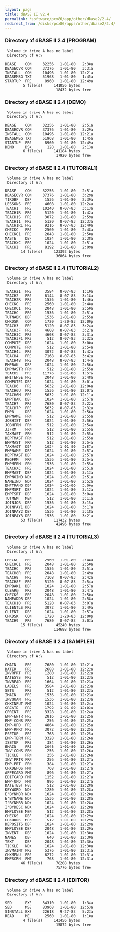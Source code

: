 ```yaml
---
layout: page
title: dBASE II v2.4
permalink: /software/pcx86/app/other/dbase2/2.4/
redirect_from: /disks/pcx86/apps/other/dbase2/2.4/
---
```


### Directory of dBASE II 2.4 (PROGRAM)

     Volume in drive A has no label
     Directory of A:\

    DBASE    COM     32256   1-01-80   2:38a
    DBASEOVR COM     37376   1-01-80   3:31a
    INSTALL  COM     10496   1-01-80  12:21a
    DBASEMSG TXT     51968   1-01-80   1:45a
    STARTUP  PRG      8960   1-01-80  12:49a
            5 file(s)     141056 bytes
                           18432 bytes free

### Directory of dBASE II 2.4 (DEMO)

     Volume in drive A has no label
     Directory of A:\

    DBASE    COM     32256   1-01-80   2:51a
    DBASEOVR COM     37376   1-01-80   3:29a
    INSTALL  COM     10496   1-01-80  12:21a
    DBASEMSG TXT     51968   1-01-80   1:45a
    STARTUP  PRG      8960   1-01-80  12:49a
    DEMO     DSK       128   1-01-80   2:13a
            6 file(s)     141184 bytes
                           17920 bytes free

### Directory of dBASE II 2.4 (TUTORIAL1)

     Volume in drive A has no label
     Directory of A:\

    DBASE    COM     32256   1-01-80   2:51a
    DBASEOVR COM     37376   1-01-80   3:29a
    T1RDBF   DBF      1536   1-01-80   2:39a
    LESSONS  PRG      4608   1-01-80  12:24a
    TEACH1   PRG     10240   8-07-83   3:13a
    TEACH1R  PRG      5120   1-01-80   1:42a
    TEACH1S  PRG      3072   1-01-80   2:59a
    TEACH11  PRG      5120   8-07-83  12:33a
    TEACH1R1 PRG      9216   8-07-83  12:40a
    CHECKC   PRG      2560   1-01-80   2:48a
    CHECKC1  PRG      2048   1-01-80   2:50a
    MASTE    DBF      1024   1-01-80   2:38a
    TEACHXC  PRG      1024   1-01-80   2:51a
    TEACHI   PRG      8192   1-01-80   2:09a
           14 file(s)     123392 bytes
                           36864 bytes free

### Directory of dBASE II 2.4 (TUTORIAL2)

     Volume in drive A has no label
     Directory of A:\

    TEACH21  PRG      3584   8-07-83   1:10a
    TEACH2   PRG      6144   8-07-83   3:18a
    TEACH2R  PRG      1536   1-01-80   1:46a
    CHECKC   PRG      2560   1-01-80   2:48a
    CHECKC1  PRG      2048   1-01-80   2:50a
    TEACHC   PRG      1536   1-01-80   2:51a
    TUTNABK  DBF      1536   1-01-80   2:55a
    CHKDSK   COM      1720   1-20-83  12:00p
    TEACH3   PRG      5120   8-07-83   3:24a
    TEACH3F  PRG      4608   8-07-83   3:27a
    TEACH3C  PRG      4608   8-07-83   3:31a
    TEACH3F1 PRG       512   8-07-83   3:32a
    COMPUTE  DBF      1024   1-01-80   3:00a
    COMPUTE  FRM       512   1-01-80   2:54a
    TEACH4L  PRG      3072   8-07-83   1:42a
    TEACH4   PRG      7168   8-07-83   3:42a
    TEACH4B  PRG      2048   8-07-83   1:44a
    EMPBAK   DBF      1024   1-01-80   2:56a
    EMPMASTR FRM       512   1-01-80   2:55a
    TEACH5   PRG     11776   1-01-80   1:57a
    WHITEHSE PRG      2048   1-01-80   2:48a
    COMPUTE1 DBF      1024   1-01-80   3:01a
    TEACH6   PRG      5632   1-01-80  12:06a
    TEACH6U  PRG      1536   1-01-80  12:07a
    TEACH6M  PRG      5632   1-01-80  12:11a
    EMPTBAK  DBF      1024   1-01-80   2:57a
    TEACH7   PRG      7680   8-07-83   2:22a
    TEACH7P  PRG      5632   8-07-83   2:32a
    EMP8     DBF      1024   1-01-80   2:56a
    EMPNAME  FRM       512   1-01-80   2:55a
    JOBHIST  DBF      1024   1-01-80   2:56a
    JOBHFRM  FRM       512   1-01-80   2:54a
    JJFRM    FRM       512   1-01-80   2:55a
    TAXMAST  FRM       512   1-01-80   2:55a
    DEPTMAST FRM       512   1-01-80   2:55a
    EMPMAST  FRM       512   1-01-80   2:54a
    TAXMAST  DBF      1024   1-01-80   2:57a
    EMPNAME  DBF      1024   1-01-80   2:57a
    DEPTMAST DBF      1024   1-01-80   2:57a
    REGFRM   FRM      1536   1-01-80   2:54a
    EMPMFRM  FRM      1536   1-01-80   2:55a
    TEACHXC  PRG      1024   1-01-80   2:51a
    EMPMAST  DBF      1024   1-01-80   3:13a
    EMPNOIND NDX      1024   1-01-80   2:51a
    NAMEIND  NDX      1024   1-01-80   2:52a
    EMPTRANS DBF      1024   1-01-80   3:06a
    EMPMSRT  DBF      1024   1-01-80   3:12a
    EMPTSRT  DBF      1024   1-01-80   3:04a
    TUTMEM   MEM       512   1-01-80   3:11a
    JOINJOB  DBF      1536   1-01-80   3:15a
    JOINPAY1 DBF      1024   1-01-80   3:17a
    JOINPAY2 DBF      1536   1-01-80   3:18a
    JOINPAY3 DBF      1536   1-01-80   3:21a
           53 file(s)     117432 bytes
                           42496 bytes free

### Directory of dBASE II 2.4 (TUTORIAL3)

     Volume in drive A has no label
     Directory of A:\

    CHECKC   PRG      2560   1-01-80   2:48a
    CHECKC1  PRG      2048   1-01-80   2:50a
    TEACHC   PRG      1536   1-01-80   2:51a
    TEACH8R  PRG      2048   1-01-80   2:49a
    TEACH8   PRG      7168   8-07-83   2:42a
    TEACH8F  PRG      5120   8-07-83   2:54a
    EMPBAK1  DBF      1024   1-01-80   2:57a
    CLEAR@   PRG      2048   1-01-80   2:47a
    CHECKS   PRG      2048   1-01-80   2:50a
    NAMEADDR DBF      1024   1-01-80   2:58a
    TEACH10  PRG      5120   8-07-83   3:07a
    CLIENTLS PRG      3072   1-01-80   2:49a
    CLIENT   DBF      1024   1-01-80   2:57a
    CHKDSK   COM      1720   1-20-83  12:00p
    TEACH9   PRG      7680   8-07-83   3:03a
           15 file(s)      45240 bytes
                          114688 bytes free

### Directory of dBASE II 2.4 (SAMPLES)

     Volume in drive A has no label
     Directory of A:\

    CMAIN    PRG      7680   1-01-80  12:21a
    DATER    PRG      2688   1-01-80  12:22a
    INVRPRT  PRG      1280   1-01-80  12:22a
    DATESYS  PRG       512   1-01-80  12:23a
    INVREAD  PRG      1664   1-01-80  12:23a
    LABELS   PRG      3584   1-01-80  12:23a
    SETS     PRG       512   1-01-80  12:23a
    IMAIN    PRG      1536   1-01-80  12:23a
    INVQUAN  PRG      1536   1-01-80  12:23a
    CHXINPUT FMT      1024   1-01-80  12:24a
    CREATE   PRG      1792   1-01-80  12:03a
    CPRINT   PRG      3328   1-01-80  12:24a
    EMP-ENTR PRG      2816   1-01-80  12:25a
    EMP-CONS FRM       256   1-01-80  12:25a
    EMP-UPD  PRG      4864   1-01-80  12:25a
    EMP-RPRT PRG      3072   1-01-80  12:25a
    ESETUP   PRG       768   1-01-80  12:25a
    EMP-TERM PRG      3328   1-01-80  12:26a
    ISETUP   PRG       384   1-01-80  12:26a
    EMAIN    PRG      2048   1-01-80  12:26a
    INV'CONS FRM       256   1-01-80  12:26a
    TICKLE   FRM       256   1-01-80  12:26a
    INV'PRTR FRM       256   1-01-80  12:27a
    EMP-PRT  FRM       384   1-01-80  12:27a
    CHXDEPOS FMT       768   1-01-80  12:27a
    APPECARD FMT       896   1-01-80  12:27a
    EDITCARD FMT      1152   1-01-80  12:27a
    EMP-UPD  FMT       896   1-01-80  12:27a
    DATETEST H86       512   1-01-80  12:28a
    KEYWORD  NDX      1280   1-01-80  12:28a
    E'BYNMBR NDX      1024   1-01-80  12:28a
    E'BYNAME NDX      1536   1-01-80  12:28a
    I'BYNMBR NDX      1024   1-01-80  12:28a
    I'BYDESC NDX      1024   1-01-80  12:28a
    EMPLOYEE MEM       512   1-01-80  12:28a
    CHECKS   DBF      1024   1-01-80  12:29a
    CHXBOOK  MEM       512   1-01-80  12:29a
    DEPOSITS DBF      1024   1-01-80  12:29a
    EMPLOYEE DBF      2048   1-01-80  12:29a
    INVENT   DBF      1024   1-01-80  12:30a
    NAMES    DBF       640   1-01-80  12:30a
    TEXT     DBF      2048   1-01-80  12:30a
    TICKLE   NDX      1024   1-01-80  12:30a
    INVMAINT PRG      5376   1-01-80  12:31a
    CHXMENU  PRG      6272   1-01-80  12:31a
    EMPSCRN  FMT       768   1-01-80  12:31a
           46 file(s)      78208 bytes
                           75776 bytes free

### Directory of dBASE II 2.4 (EDITOR)

     Volume in drive A has no label
     Directory of A:\

    SED      EXE     34310   1-01-80   1:34a
    SED      MSG     83968   1-01-80  12:53a
    SINSTALL EXE     22618   9-27-83   5:23a
    READ     ME       2560   1-01-80   1:10a
            4 file(s)     143456 bytes
                           15872 bytes free


